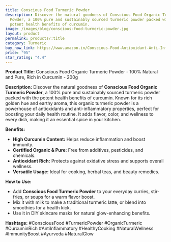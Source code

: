 ```yaml
---
title: Conscious Food Turmeric Powder
description: Discover the natural goodness of Conscious Food Organic Turmeric
  Powder, a 100% pure and sustainably sourced turmeric powder packed with the
  potent health benefits of curcumin.
image: /images/blog/conscious-food-turmeric-powder.jpg
layout: product
permalink: products/:title
category: Turmeric
buy_now_link: https://www.amazon.in/Conscious-Food-Antioxidant-Anti-Inflammatory-Iron-Pounded/dp/B09GG619RJ/ref=sxin_13_pa_sp_search_thematic_sspa?content-id=amzn1.sym.5f0af06c-b5c9-4e71-bd04-2954cdf89bd6%3Aamzn1.sym.5f0af06c-b5c9-4e71-bd04-2954cdf89bd6&tag=m0150-21
price: "95"
star_rating: "4.4"
---
```

**Product Title:** Conscious Food Organic Turmeric Powder - 100% Natural and Pure, Rich in Curcumin - 200g

**Description:**
Discover the natural goodness of **Conscious Food Organic Turmeric Powder**, a 100% pure and sustainably sourced turmeric powder packed with the potent health benefits of curcumin. Known for its rich golden hue and earthy aroma, this organic turmeric powder is a powerhouse of antioxidants and anti-inflammatory properties, perfect for boosting your daily health routine. It adds flavor, color, and wellness to every dish, making it an essential spice in your kitchen.

**Benefits:**
- **High Curcumin Content:** Helps reduce inflammation and boost immunity.
- **Certified Organic & Pure:** Free from additives, pesticides, and chemicals.
- **Antioxidant Rich:** Protects against oxidative stress and supports overall wellness.
- **Versatile Usage:** Ideal for cooking, herbal teas, and beauty remedies.

**How to Use:**
- Add **Conscious Food Turmeric Powder** to your everyday curries, stir-fries, or soups for a warm flavor boost.
- Mix it with milk to make a traditional turmeric latte, or blend into smoothies for a health kick.
- Use it in DIY skincare masks for natural glow-enhancing benefits.

**Hashtags:**
#ConsciousFood #TurmericPowder #OrganicTurmeric #CurcuminRich #AntiInflammatory #HealthyCooking #NaturalWellness #ImmunityBoost #Ayurveda #NaturalGlow
